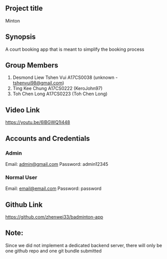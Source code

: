 ## Project title
Minton

## Synopsis
A court booking app that is meant to simplify the booking process

## Group Members
1. Desmond Liew Tshen Vui A17CS0038 (unknown - tshenvui98@gmail.com)
2. Ting Kee Chung         A17CS0222 (KeroJohn97)
3. Toh Chen Long          A17CS0223 (Toh Chen Long)

## Video Link
https://youtu.be/6lBGWQ1l448

## Accounts and Credentials
### Admin 
Email: admin@gmail.com
Password: admin12345
### Normal User 
Email: email@email.com
Password: password

## Github Link
https://github.com/zhenwei33/badminton-app

## Note:
Since we did not implement a dedicated backend server, there will only be one github repo and one git bundle submitted